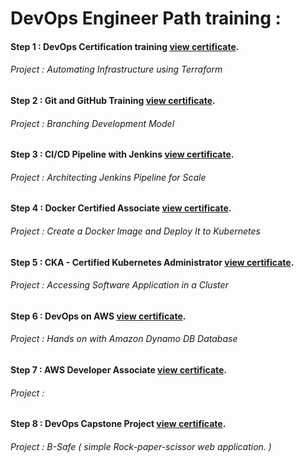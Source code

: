
# DevOps Engineer Path training : 

#### Step 1 : DevOps Certification training       [view certificate](https://success.simplilearn.com/348f5269-137f-40ce-a0ac-3e45b9f5ba75#gs.yiu5cw).

###### Project : Automating Infrastructure using Terraform

#### Step 2 : Git and GitHub Training             [view certificate](https://success.simplilearn.com/be00393a-d7f0-40d6-b323-6ef315091f59#gs.yiu64x).
###### Project : Branching Development Model

#### Step 3 : CI/CD Pipeline with Jenkins         [view certificate](https://success.simplilearn.com/2e86fc18-e842-4362-9a33-ddcd0ad114b0#gs.yiu7h5).
###### Project : Architecting Jenkins Pipeline for Scale

#### Step 4 : Docker Certified Associate          [view certificate](https://success.simplilearn.com/4685cad8-fcdb-4419-a9ec-55f33c58e539#gs.yiu7op).
###### Project : Create a Docker Image and Deploy It to Kubernetes

#### Step 5 : CKA - Certified Kubernetes Administrator  [view certificate](https://success.simplilearn.com/0db8a271-6e42-4698-aa97-63106ecd2034#gs.yiu8lu).
###### Project : Accessing Software Application in a Cluster

#### Step 6 : DevOps on AWS [view certificate](https://success.simplilearn.com/4663acff-8917-49f3-b5ec-7095d067e2d2#gs.yiu8tg).
###### Project : Hands on with Amazon Dynamo DB Database

#### Step 7 : AWS Developer Associate [view certificate](https://success.simplilearn.com/d0ec3779-d3e1-45e6-9289-edbbea86a9a3#gs.yiu9mq).
###### Project :

#### Step 8 : DevOps Capstone Project [view certificate](https://success.simplilearn.com/a237f6d2-e22c-4d62-a85a-0142992ea4d2#gs.yiuavh).
###### Project : B-Safe ( simple Rock-paper-scissor web application. )
